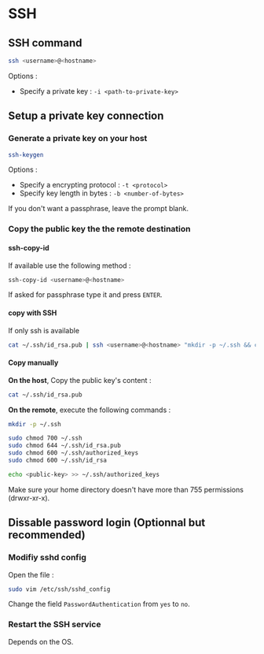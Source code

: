 # SSH

## SSH command

```bash
ssh <username>@<hostname>
```

Options :

- Specify a private key : `-i <path-to-private-key>`

## Setup a private key connection

### Generate a private key on your host

```bash
ssh-keygen
```

Options :

- Specify a encrypting protocol : `-t <protocol>`
- Specify key length in bytes : `-b <number-of-bytes>`

If you don't want a passphrase, leave the prompt blank.

### Copy the public key the the remote destination

#### ssh-copy-id

If available use the following method :

```bash
ssh-copy-id <username>@<hostname>
```

If asked for passphrase type it and press `ENTER`.

#### copy with SSH

If only ssh is available

```bash
cat ~/.ssh/id_rsa.pub | ssh <username>@<hostname> "mkdir -p ~/.ssh && cat >> ~/.ssh/authorized_keys"
```

#### Copy manually

**On the host**, Copy the public key's content :

```bash
cat ~/.ssh/id_rsa.pub
```

**On the remote**, execute the following commands :

```bash
mkdir -p ~/.ssh
```

```bash
sudo chmod 700 ~/.ssh
sudo chmod 644 ~/.ssh/id_rsa.pub
sudo chmod 600 ~/.ssh/authorized_keys
sudo chmod 600 ~/.ssh/id_rsa
```

```bash
echo <public-key> >> ~/.ssh/authorized_keys
```

Make sure your home directory doesn't have more than 755 permissions (drwxr-xr-x).

## Dissable password login (Optionnal but recommended)

### Modifiy sshd config

Open the file :

```bash
sudo vim /etc/ssh/sshd_config
```

Change the field `PasswordAuthentication` from `yes` to `no`.

### Restart the SSH service

Depends on the OS.
